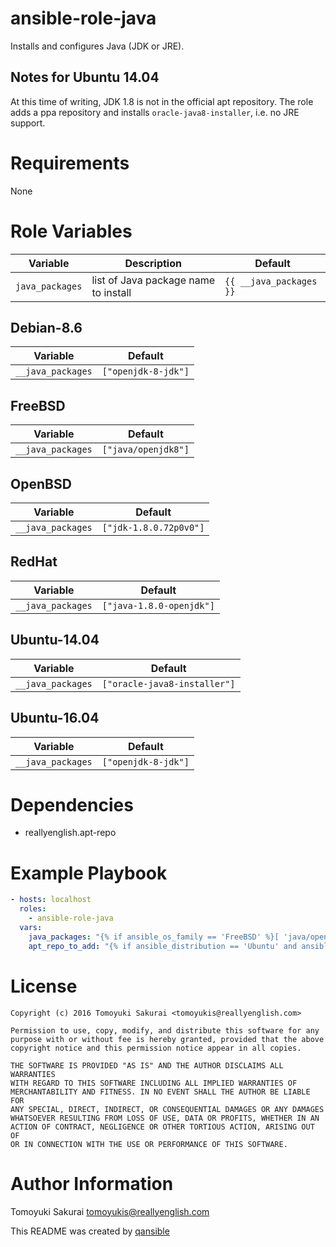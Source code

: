# ansible-role-java

Installs and configures Java (JDK or JRE).

## Notes for Ubuntu 14.04

At this time of writing, JDK 1.8 is not in the official apt repository. The
role adds a ppa repository and installs `oracle-java8-installer`, i.e. no JRE
support.

# Requirements

None

# Role Variables

| Variable | Description | Default |
|----------|-------------|---------|
| `java_packages` | list of Java package name to install | `{{ __java_packages }}` |

## Debian-8.6

| Variable | Default |
|----------|---------|
| `__java_packages` | `["openjdk-8-jdk"]` |


## FreeBSD

| Variable | Default |
|----------|---------|
| `__java_packages` | `["java/openjdk8"]` |

## OpenBSD

| Variable | Default |
|----------|---------|
| `__java_packages` | `["jdk-1.8.0.72p0v0"]` |

## RedHat

| Variable | Default |
|----------|---------|
| `__java_packages` | `["java-1.8.0-openjdk"]` |

## Ubuntu-14.04

| Variable | Default |
|----------|---------|
| `__java_packages` | `["oracle-java8-installer"]` |

## Ubuntu-16.04

| Variable | Default |
|----------|---------|
| `__java_packages` | `["openjdk-8-jdk"]` |

# Dependencies

* reallyenglish.apt-repo

# Example Playbook

```yaml
- hosts: localhost
  roles:
    - ansible-role-java
  vars:
    java_packages: "{% if ansible_os_family == 'FreeBSD' %}[ 'java/openjdk7', 'java/openjdk8-jre' ]{% elif ansible_os_family == 'RedHat' %}[ 'java-1.7.0-openjdk' ]{% elif ansible_os_family == 'OpenBSD' %}[ 'jdk-1.7.0.80p1v0' ]{% elif ansible_distribution == 'Ubuntu' and ansible_distribution_version | version_compare('16.04', '<') %}[ 'oracle-java8-installer', 'openjdk-7-jdk' ]{% elif ansible_distribution == 'Ubuntu' and ansible_distribution_version | version_compare('16.04', '>=') %}[ 'openjdk-8-jdk' ]{% elif ansible_distribution == 'Debian' %}[ 'openjdk-8-jdk' ]{% endif %}"
    apt_repo_to_add: "{% if ansible_distribution == 'Ubuntu' and ansible_distribution_version | version_compare('16.04', '<') %}[ 'ppa:webupd8team/java' ]{% elif ansible_distribution == 'Debian' %}[ 'deb http://ftp.debian.org/debian jessie-backports main' ]{% else %}[]{% endif %}"
```

# License

```
Copyright (c) 2016 Tomoyuki Sakurai <tomoyukis@reallyenglish.com>

Permission to use, copy, modify, and distribute this software for any
purpose with or without fee is hereby granted, provided that the above
copyright notice and this permission notice appear in all copies.

THE SOFTWARE IS PROVIDED "AS IS" AND THE AUTHOR DISCLAIMS ALL WARRANTIES
WITH REGARD TO THIS SOFTWARE INCLUDING ALL IMPLIED WARRANTIES OF
MERCHANTABILITY AND FITNESS. IN NO EVENT SHALL THE AUTHOR BE LIABLE FOR
ANY SPECIAL, DIRECT, INDIRECT, OR CONSEQUENTIAL DAMAGES OR ANY DAMAGES
WHATSOEVER RESULTING FROM LOSS OF USE, DATA OR PROFITS, WHETHER IN AN
ACTION OF CONTRACT, NEGLIGENCE OR OTHER TORTIOUS ACTION, ARISING OUT OF
OR IN CONNECTION WITH THE USE OR PERFORMANCE OF THIS SOFTWARE.
```

# Author Information

Tomoyuki Sakurai <tomoyukis@reallyenglish.com>

This README was created by [qansible](https://github.com/trombik/qansible)
